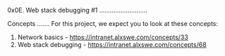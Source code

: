 


0x0E. Web stack debugging #1
...........................

Concepts
.......
For this project, we expect you to look at these concepts:
1. Network basics - https://intranet.alxswe.com/concepts/33
2. Web stack debugging - https://intranet.alxswe.com/concepts/68
